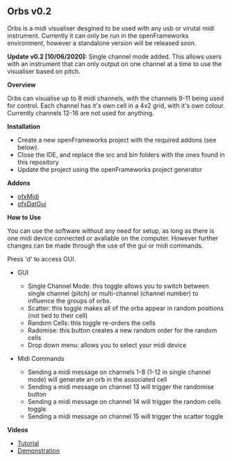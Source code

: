 Orbs v0.2
-----
Orbs is a midi visualiser desgined to be used with any usb or virutal midi instrument. Currently it can only be run in the openFrameworks environment, however a standalone version will be released soon.

**Update v0.2 [10/06/2020]:** Single channel mode added. This allows users with an instrument that can only output on one channel at a time to use the visualiser based on pitch. 

**Overview**

Orbs can visualise up to 8 midi channels, with the channels 9-11 being used for control. Each channel has it's own cell in a 4x2 grid, with it's own colour.  Currently channels 12-16 are not used for anything. 

**Installation**

- Create a new openFrameworks project with the required addons (see below).
- Close the IDE, and replace the src and bin folders with the ones found in this repository
- Update the project using the openFrameworks project generator


**Addons**

- [ofxMidi](https://github.com/danomatika/ofxMidi)
- [ofxDatGui](https://github.com/braitsch/ofxDatGui)

**How to Use**

You can use the software without any need for setup, as long as there is one midi device connected or avaliable on the computer. However further changes can be made through the use of the gui or midi commands.

Press 'd' to access GUI.

- GUI
	- Single Channel Mode: this toggle allows you to switch between single channel (pitch) or multi-channel (channel number) to influence the groups of orbs. 
	- Scatter: this toggle makes all of the orbs appear in random positions (not tied to their cell)
	- Random Cells: this toggle re-orders the cells 
	- Radomise: this button creates a new random order for the random cells
	- Drop down menu: allows you to select your midi device

- Midi Commands
	- Sending a midi message on channels 1-8 (1-12 in single channel mode) will generate an orb in the associated cell
	- Sending a midi message on channel 13 will trigger the randomise button
	- Sending a midi message on channel 14 will trigger the random cells toggle
	- Sending a midi message on channel 15 will trigger the scatter toggle
	
**Videos**

- [Tutorial]()
- [Demonstration](https://vimeo.com/426269798)